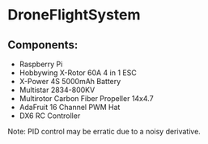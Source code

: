 # DroneFlightSystem

## Components:

- Raspberry Pi
- Hobbywing X-Rotor 60A 4 in 1 ESC
- X-Power 4S 5000mAh Battery
- Multistar 2834-800KV
- Multirotor Carbon Fiber Propeller 14x4.7
- AdaFruit 16 Channel PWM Hat
- DX6 RC Controller 

Note: PID control may be erratic due to a noisy derivative. 